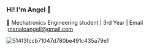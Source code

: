 ### Hi! I'm Angel 👋

🔭 Mechatronics Engineering student | 3rd Year | Email :manaloangell@gmail.com

![514f3fccb71047d780be491c435a79e1](https://github.com/manaloanghell/manaloanghell/assets/157549014/e2ab85a8-7374-4997-b139-e97fba086db3)


